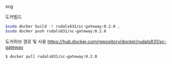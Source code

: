 scg

도커빌드
```bash
$sudo docker build -t rudals831/sc-gateway:0.2.0 .
$sudo docker push rudals831/sc-gateway:0.2.0
```
도커허브 경로 및 사용
https://hub.docker.com/repository/docker/rudals831/sc-gateway
```
$ docker pull rudals831/sc-gateway:0.2.0
```
